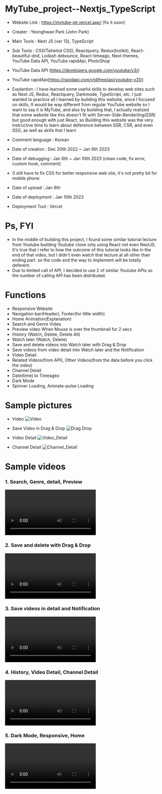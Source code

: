 # MyTube_project--Nextjs_TypeScript
- Website Link : https://mytube-jet.vercel.app/ (fix it soon)
- Creater : Yeonghwan Park (John Park)
- Main Tools : Next JS (ver 13), TypeScript
- Sub Tools : CSS(Tailwind CSS), Reactquery, Redux(toolkit), React-beautiful-dnd, Lodash debounce, React-timeago, Next-themes,
YouTube Data API, YouTube rapidApi, PhotoShop
- YouTube Data API (https://developers.google.com/youtube/v3/)
- YouTube rapidApi(https://rapidapi.com/ytdlfree/api/youtube-v31/)
- Explantion : I have learned some useful skills to develop web sites such as Next JS, Redux, Reactquery, Darkmode, TypeScript, etc. 
I just wanted to practice all I learned by building this website, since I focused on skills, It would be way different from regular YouTube website so I want to say it is MyTube, and also by building that, I actually realized that some website like this doesn't fit with Server-Side-Renderling(SSR) but good enough with just React, so Building this website was the very instructive time to learn about deference between SSR, CSR, and even SSG, as well as skills that I learn 
- Comment language : Korean

- Date of creation : Dec 20th 2022 ~ Jan 6th 2023
- Date of debugging : Jan 6th ~ Jan 10th 2023 (clean code, fix error, custom hook, comment)
- (I still have to fix CSS for better responsive web site, it's not pretty bit for mobile phone 
- Date of upload : Jan 9th 
- Date of deployment : Jan 10th 2023
- Deployment Tool : Vercel

# Ps, FYI
- In the middle of building this project, I found some similar tutorial lecture from Youtube building Youtube clone only using React not even NextJS.
It's true that I refer to how the outcome of this tutorial looks like in the end of that video,
but I didn't even watch that lecture at all other than ending part. so the code and the way to implement will be totally deferent.
- Due to limited call of API, I decided to use 2 of similar Youtube APIs so the number of calling API has been distributed.

# Functions
- Responsive Website
- Navigation bar(Header), Footer(for little width)
- Home Animation(Explanation)
- Search and Genre Video
- Preview video When Mouse is over the thumbnail for 2 secs
- History (Watch, Delete, Delete All)
- Watch later (Watch, Delete)
- Save and delete videos into Watch later with Drag & Drop
- Save videos from video detail into Watch later and the Notification
- Video Detail
- Related Videos(from API), Other Videos(from the data before you click the video)
- Channel Detail
- Date(time) to Timeageo
- Dark Mode
- Spinner Loading, Animate-pulse Loading

# Sample pictures

- Video
![Video](https://user-images.githubusercontent.com/106279616/211402776-a675d6b3-8554-456e-862b-cc34736cedd4.png)

- Save Video in Drag & Drop
![Drag Drop](https://user-images.githubusercontent.com/106279616/211402791-629cc471-f6f6-4f1f-bd8b-f3ff08eb8d8e.png)

- Video Detail
![Video_Detail](https://user-images.githubusercontent.com/106279616/211402796-834f0282-800e-40c9-8ec9-ac5211d840a6.png)

- Channel Detail
![Channel_Detail](https://user-images.githubusercontent.com/106279616/211402817-64ddf0bf-9412-45c2-b5b4-a0364ef313a0.png)


# Sample videos

<h3> 1. Search, Genre, detail, Preview </h3>
<video src="https://user-images.githubusercontent.com/106279616/211602339-52195ac2-f394-4dbc-a580-43dd969bf1d9.mp4"></video>

<h3> 2. Save and delete with Drag & Drop </h3>
<video src="https://user-images.githubusercontent.com/106279616/211602667-b20aa794-0bc1-4716-83e5-b3196ba941a0.mp4"></video>

<h3> 3. Save videos in detail and Notification </h3>
<video src="https://user-images.githubusercontent.com/106279616/211602900-b0603fec-c099-46d5-aa20-95e25a484ee4.mp4"></video>

<h3> 4. History, Video Detail, Channel Detail </h3>
<video src="https://user-images.githubusercontent.com/106279616/211603068-a73f4560-e8c5-4447-8494-607ec6fa323a.mp4"></video>

<h3> 5. Dark Mode, Responsive, Home </h3>
<video src="https://user-images.githubusercontent.com/106279616/211603120-7519249f-aa55-4e89-99c3-9bb1067c14d5.mp4"></video>

